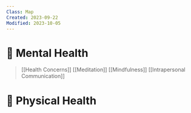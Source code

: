```yaml
---
Class: Map
Created: 2023-09-22
Modified: 2023-10-05
---
```


# 🧠 Mental Health

> [[Health Concerns]]
> [[Meditation]]
> [[Mindfulness]]
> [[Intrapersonal Communication]]

# 💪 Physical Health

